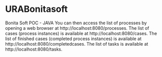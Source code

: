 # URABonitasoft
Bonita Soft POC - JAVA
You can then access the list of processes by opening a web browser at http://localhost:8080/processes.
The list of cases (process instances) is available at http://localhost:8080/cases.
The list of finished cases (completed process instances) is available at http://localhost:8080/completedcases.
The list of tasks is available at http://localhost:8080/tasks.    
